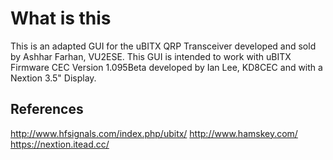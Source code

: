 # What is this
This is an adapted GUI for the uBITX QRP Transceiver developed and sold by Ashhar Farhan, VU2ESE.
This GUI is intended to work with uBITX Firmware CEC Version 1.095Beta developed by Ian Lee, KD8CEC and with a Nextion 3.5" Display.
## References
http://www.hfsignals.com/index.php/ubitx/
http://www.hamskey.com/
https://nextion.itead.cc/

